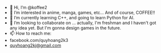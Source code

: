 - 👋 Hi, I’m @koffee2
- 👀 I’m interested in anime, manga, games, etc... And of course, COFFEE!!
- 🌱 I’m currently learning C++, and going to learn Python for AI.
- 💞️ I’m looking to collaborate on ... actually, I'm freshman and I haven't got any idea yet. But I'm gonna design games in the future.
- 📫 How to reach me:
- facebook.com/quyhoang2k3
- quyhoang2kj@gmail.com

<!---
koffee2k3/koffee2k3 is a ✨ special ✨ repository because its `README.md` (this file) appears on your GitHub profile.
You can click the Preview link to take a look at your changes.
--->
